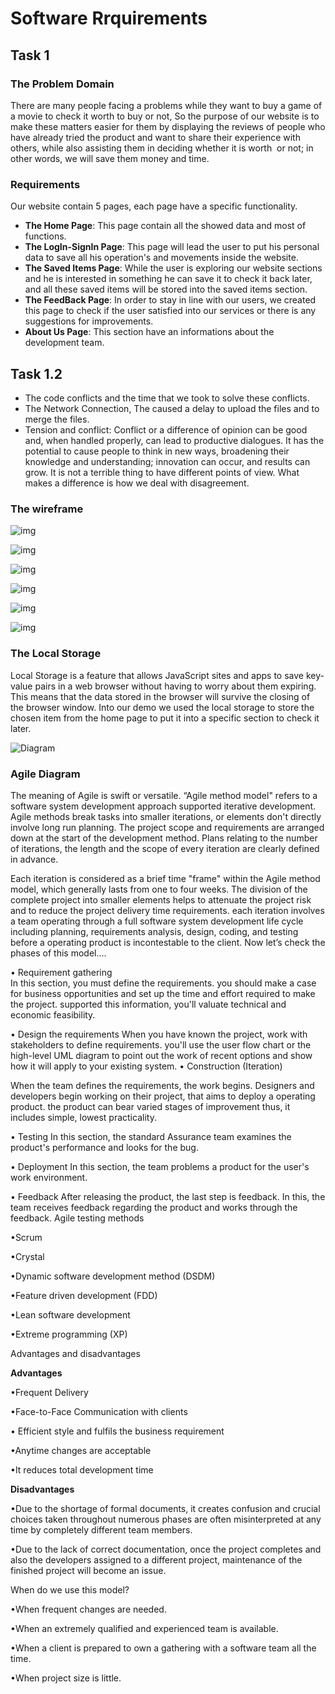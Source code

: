 # Software Rrquirements

## Task 1

### The Problem Domain

There are many people facing a problems while they want to buy a game of a movie  to check it worth to buy or not, So the purpose of our website is to make these matters easier for them by displaying the reviews of people who have already tried the product and want to share their experience with others, while also assisting them in deciding whether it is worth  or not; in other words, we will save them money and time.

### Requirements

Our website contain 5 pages, each page have a specific functionality.

- **The Home Page**: This page contain all the showed data and most of functions.
- **The LogIn-SignIn Page**: This page will lead the user to put his personal data to save all his operation's and movements inside the website.
- **The Saved Items Page**: While the user is exploring our website sections and he is interested in something he can save it to check it back later, and all these saved items will be stored into the saved items section.
- **The FeedBack Page**: In order to stay in line with our users, we created this page to check if the user satisfied into our services or there is any suggestions for improvements.
- **About Us Page**: This section have an informations about the development team.


## Task 1.2

- The code conflicts and the time that we took to solve these conflicts.
- The Network Connection, The caused a delay to upload the files and to merge the files.
- Tension and conflict: Conflict or a difference of opinion can be good and, when handled properly, can lead to productive dialogues. It has the potential to cause people to think in new ways, broadening their knowledge and understanding; innovation can occur, and results can grow. It is not a terrible thing to have different points of view. What makes a difference is how we deal with disagreement.



### The wireframe

![img](img/HomePage.png)

![img](img/LoginPage.png)

![img](img/Menu.png)

![img](img/ReviewsPage.png)

![img](img/feedbackpage.png)

![img](img/AboutUs.png)


### The Local Storage

Local Storage is a feature that allows JavaScript sites and apps to save key-value pairs in a web browser without having to worry about them expiring. This means that the data stored in the browser will survive the closing of the browser window.
Into our demo we used the local storage to store the chosen item from the home page to put it into a specific section to check it later.

![Diagram](img/Diagram.png)


### Agile Diagram

 
The meaning of Agile is swift or versatile. “Agile method model" refers to a software system development approach supported iterative development. Agile methods break tasks into smaller iterations, or elements don't directly involve long run planning. The project scope and requirements are arranged down at the start of the development method. Plans relating to the number of iterations, the length and the scope of every iteration are clearly defined in advance.

Each iteration is considered as a brief time "frame" within the Agile method model, which generally lasts from one to four weeks. The division of the complete project into smaller elements helps to attenuate the project risk and to reduce the project delivery time requirements. each iteration involves a team operating through a full software system development life cycle including planning, requirements analysis, design, coding, and testing before a operating product is incontestable to the client.
Now let’s check the phases of this model….

•	Requirement gathering  
In this section, you must define the requirements. you should make a case for business opportunities and set up the time and effort required to make the project. supported this information, you'll valuate technical and economic feasibility. 

•	Design the requirements 
When you have known the project, work with stakeholders to define requirements. you'll use the user flow chart or the high-level UML diagram to point out the work of recent options and show how it will apply to your existing system.
•	Construction (Iteration) 

When the team defines the requirements, the work begins. Designers and developers begin working on their project, that aims to deploy a operating product. the product can bear varied stages of improvement thus, it includes simple, lowest practicality.

•	Testing
In this section, the standard Assurance team examines the product's performance and looks for the bug.

•	Deployment 
In this section, the team problems a product for the user's work environment.

•	Feedback 
After releasing the product, the last step is feedback. In this, the team receives feedback regarding the product and works through the feedback.
Agile testing methods 

•Scrum 

•Crystal 

•Dynamic software development method (DSDM)

•Feature driven development (FDD)

•Lean software development 

•Extreme programming (XP)

Advantages and disadvantages 

**Advantages** 

•Frequent Delivery

•Face-to-Face Communication with clients

• Efficient style and fulfils the business requirement

•Anytime changes are acceptable

•It reduces total development time

**Disadvantages**

•Due to the shortage of formal documents, it creates confusion and crucial 
choices taken throughout numerous phases are often misinterpreted at any time by completely different team members.

•Due to the lack of correct documentation, once the project completes and also the developers assigned to a different project, maintenance of the finished project will become an issue.

When do we use this model?

•When frequent changes are needed.

•When an extremely qualified and experienced team is available.

•When a client is prepared to own a gathering with a software team all the time.

•When project size is little.







